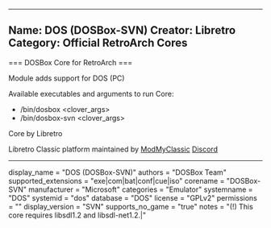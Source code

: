 -----------------------
Name: DOS (DOSBox-SVN)
Creator: Libretro
Category: Official RetroArch Cores
-----------------------

=== DOSBox Core for RetroArch ===

Module adds support for DOS (PC)

Available executables and arguments to run Core:
- /bin/dosbox <rom> <clover_args>
- /bin/dosbox-svn <rom> <clover_args>

Core by Libretro

Libretro Classic platform maintained by [ModMyClassic](https://modmyclassic.com) [Discord](https://discordapp.com/invite/8gygsrw)

-----------------------

display_name = "DOS (DOSBox-SVN)"
authors = "DOSBox Team"
supported_extensions = "exe|com|bat|conf|cue|iso"
corename = "DOSBox-SVN"
manufacturer = "Microsoft"
categories = "Emulator"
systemname = "DOS"
systemid = "dos"
database = "DOS"
license = "GPLv2"
permissions = ""
display_version = "SVN"
supports_no_game = "true"
notes = "(!) This core requires libsdl1.2 and libsdl-net1.2.|"
